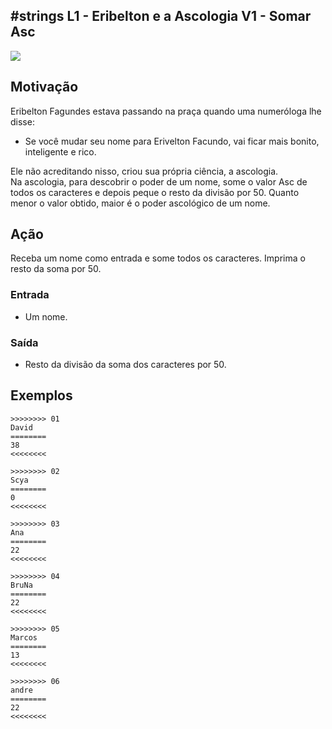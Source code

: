 ## #strings L1 - Eribelton e a Ascologia V1 - Somar Asc


![](https://raw.githubusercontent.com/qxcodefup/arcade/master/base/173/__capa.jpg)

## Motivação

Eribelton Fagundes estava passando na praça quando uma numeróloga lhe disse:  
- Se você mudar seu nome para Erivelton Facundo, vai ficar mais bonito, inteligente e rico.

Ele não acreditando nisso, criou sua própria ciência, a ascologia.  
Na ascologia, para descobrir o poder de um nome, some o valor Asc de todos os caracteres e depois peque o resto da divisão por 50.
Quanto menor o valor obtido, maior é o poder ascológico de um nome.  

## Ação

Receba um nome como entrada e some todos os caracteres. Imprima o resto da soma por 50.  

### Entrada

*   Um nome.  

### Saída

*   Resto da divisão da soma dos caracteres por 50.  

## Exemplos

```
>>>>>>>> 01
David
========
38
<<<<<<<<  

>>>>>>>> 02
Scya
========
0
<<<<<<<<

>>>>>>>> 03
Ana
========
22
<<<<<<<<

>>>>>>>> 04
BruNa
========
22
<<<<<<<<

>>>>>>>> 05
Marcos
========
13
<<<<<<<<

>>>>>>>> 06
andre
========
22
<<<<<<<<
```

<!-- 
>>>>>>>>
CumpadreWashington
========
25
<<<<<<<<

>>>>>>>>
Fernando
========
13
<<<<<<<<
-->

